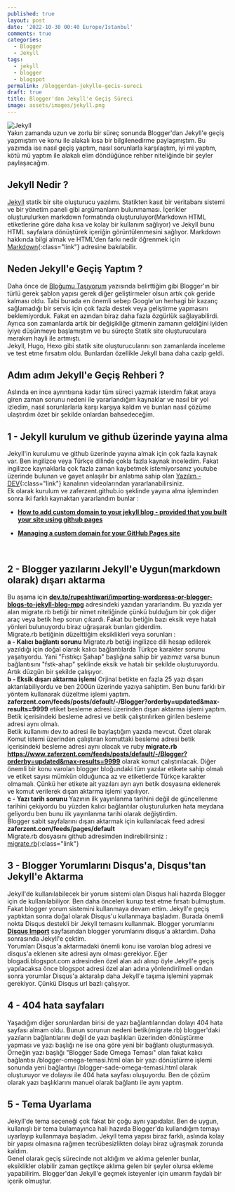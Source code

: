 ```yaml
---
published: true
layout: post
date: '2022-10-30 00:40 Europe/Istanbul'
comments: true
categories:
  - Blogger
  - Jekyll
tags:
  - jekyll
  - blogger
  - blogspot
permalink: /bloggerdan-jekylle-gecis-sureci
draft: true
title: Blogger'dan Jekyll'e Geçiş Süreci
image: assets/images/jekyll.png
---
```

![Jekyll]({{site.baseurl}}/assets/images/jekyll.png) <br />Yakın zamanda uzun ve zorlu bir süreç sonunda Blogger'dan Jekyll'e geçiş yapmıştım ve konu ile alakalı kısa bir bilgilenedirme paylaşmıştım. Bu yazımda ise nasıl geçiş yaptım, nasıl sorunlarla karşılaştım, iyi mi yaptım, kötü mü yaptım ile alakalı elim döndüğünce rehber niteliğinde bir şeyler paylaşacağım.
<br />

Jekyll Nedir ?
------
[Jekyll](https://jekyllrb.com) statik bir site oluşturucu yazılımı. Statikten kasıt bir veritabanı sistemi ve bir yönetim paneli gibi argümanların bulunmaması. İçerikler oluşturulurken markdown formatında oluşturuluyor(Markdown HTML etiketlerine göre daha kısa ve kolay bir kullanım sağlıyor) ve Jekyll bunu HTML sayfalara dönüştürek içeriğin görüntülenmesini sağlıyor. Markdown hakkında bilgi almak ve HTML'den farkı nedir öğrenmek için [Markdown](https://tr.wikipedia.org/wiki/Markdown){:class="link"} adresine bakılabilir.
<br />

Neden Jekyll'e Geçiş Yaptım ?
------
Daha önce de [Bloğumu Taşıyorum](/2022/08/blogumu-tasiyorum.html) yazısında belirttiğim gibi Blogger'ın bir türlü gerek şablon yapısı gerek diğer geliştirmeler olsun artık çok geride kalması oldu. Tabi burada en önemli sebep Google'un herhagi bir kazanç sağlamadığı bir servis için çok fazla destek veya geliştirme yapmasını beklemiyorduk. Fakat en azından biraz daha fazla özgürlük sağlayabilirdi.
<br />Ayrıca son zamanlarda artık bir değişikliğe gitmenin zamanın geldiğini iyiden iyiye düşünmeye başlamıştım ve bu süreçte Statik site oluşturuculara merakım hayli ile artmıştı. 
<br />Jekyll, Hugo, Hexo gibi statik site oluşturucularını son zamanlarda inceleme ve test etme fırsatım oldu. Bunlardan özellikle Jekyll bana daha cazip geldi.
<br />

Adım adım Jekyll'e Geçiş Rehberi ?
------
Aslında en ince ayrıntısına kadar tüm süreci yazmak isterdim fakat araya giren zaman sorunu nedeni ile yararlandığım kaynaklar ve nasıl bir yol izledim, nasıl sorunlarlarla karşı karşıya kaldım ve bunları nasıl çözüme ulaştırdım özet bir şekilde onlardan bahsedeceğim.
<br />

1 - Jekyll kurulum ve github üzerinde yayına alma
------
Jekyll'in kurulumu ve github üzerinde yayına almak için çok fazla kaynak var. Ben ingilizce veya Türkçe dilinde çokla fazla kaynak inceledim. Fakat ingilizce kaynaklarla çok fazla zaman kaybetmek istemiyorsanız youtube üzerinde bulunan ve gayet anlaşılır bir anlatıma sahip olan [Yazılım - DEV](https://www.youtube.com/channel/UCinNBqUVs98p-t-fzJ870HA/videos){:class="link"} kanalının videolarından yararlanabilirsiniz.
<br />Ek olarak kurulum ve zaferzent.github.io şeklinde yayına alma işleminden sonra iki farklı kaynaktan yararlandım bunlar :

- **[How to add custom domain to your jekyll blog - provided that you built your site using github pages
](https://medium.com/@xiang_zhou/how-to-add-custom-domain-to-your-jekyll-blog-provided-that-you-built-your-site-using-github-6e1c8bf20afe)**

- **[Managing a custom domain for your GitHub Pages site](
https://docs.github.com/en/pages/configuring-a-custom-domain-for-your-github-pages-site/managing-a-custom-domain-for-your-github-pages-site)**
<br />

2 - Blogger yazılarını Jekyll'e Uygun(markdown olarak) dışarı aktarma
------
Bu aşama için **[dev.to/rupeshtiwari/importing-wordpress-or-blogger-blogs-to-jekyll-blog-mpg](https://dev.to/rupeshtiwari/importing-wordpress-or-blogger-blogs-to-jekyll-blog-mpg)** adresindeki yazıdan yararlandım. Bu yazıda yer alan migrate.rb betiği bir nimet niteliğinde çünkü bulduğum bir çok diğer araç veya betik hep sorun çıkardı. Fakat bu betiğin bazı eksik veye hatalı yönleri bulunuyordu biraz uğraşarak bunları giderdim.<br />
Migrate.rb betiğinin düzelttiğim eksiklikleri veya sorunları : 
<br />**a - Kalıcı bağlantı sorunu**
Migrate.rb betiği ingilizce dili hesap edilerek yazıldığı için doğal olarak kalıcı bağlantılarda Türkçe karakter sorunu yaşatıyordu. Yani "Fıstıkçı Şahap" başlığına sahip bir yazımız varsa bunun bağlantısını "fstk-ahap" şeklinde eksik ve hatalı bir şekilde oluşturuyordu. Artık düzgün bir şekilde çalışıyor.
<br />**b - Eksik dışarı aktarma işlemi**
Orjinal betikte en fazla 25 yazı dışarı aktarılabiliyordu ve ben 200ün üzerinde yazıya sahiptim. Ben bunu farklı bir yöntem kullanarak düzeltme işlemi yaptım. **zaferzent.com/feeds/posts/default/-/Blogger?orderby=updated&max-results=9999** etiket besleme adresi üzerinden dışarı aktarma işlemi yaptım. Betik içerisindeki besleme adresi ve betik çalıştırılırken girilen besleme adresi aynı olmalı.
<br />Betik kullanımı dev.to adresi ile baylaştığım yazıda mevcut. Özet olarak Komut istemi üzerinden çalıştıran komuttaki besleme adresi betik içerisindeki besleme adresi aynı olacak ve ruby **migrate.rb https://www.zaferzent.com/feeds/posts/default/-/Blogger?orderby=updated&max-results=9999** olarak komut çalıştırılacak. Diğer önemli bir konu varolan blogger bloğundaki tüm yazılar etikete sahip olmalı ve etiket sayısı mümkün olduğunca az ve etiketlerde Türkçe karakter olmamalı. Çünkü her etikete ait yazıları ayrı ayrı betik dosyasına eklenerek ve komut verilerek dışarı aktarma işlemi yapılıyor.
<br />**c - Yazı tarih sorunu**
Yazının ilk yayınlanma tarihini değil de güncellenme tarihini çekiyordu bu yüzden kalıcı bağlantılar oluşturulurken hata meydana geliyordu ben bunu ilk yayınlanma tarihi olarak değiştirdim.
<br />Blogger sabit sayfalarını dışarı aktarmak için kullanılacak feed adresi **zaferzent.com/feeds/pages/default**<br />
Migrate.rb dosyasını github adresimden indirebilirsiniz : [migrate.rb](https://github.com/zaferzent/migrate.rb){:class="link"}
<br />

3 - Blogger Yorumlarını Disqus'a, Disqus'tan Jekyll'e Aktarma
------
Jekyll'de kullanılabilecek bir yorum sistemi olan Disqus hali hazırda Blogger için de kullanılabiliyor. Ben daha önceleri kurup test etme fırsatı bulmuştum. Fakat blogger yorum sistemini kullanmaya devam ettim. Jekyll'e geçiş yaptıktan sonra doğal olarak Disqus'u kullanmaya başladım. Burada önemli nokta Disqus destekli bir Jekyll temasını kullanmak. Blogger yorumlarını **[Disqus Import](https://disqus.com/admin/discussions/import/platform/blogger/)** sayfasından blogger yorumlarını disqus'a aktardım. Daha sonrasında Jekyll'e çektim. 
<br />Yorumları Disqus'a aktarmadaki önemli konu ise varolan blog adresi ve disqus'a eklenen site adresi aynı olması gerekiyor. Eğer blogadi.blogspot.com adresinden özel alan adı alınıp öyle Jekyll'e geçiş yapılacaksa önce blogspot adresi özel alan adına yönlendirilmeli ondan sonra yorumlar Disqus'a aktaralıp daha  Jekyll'e taşıma işlemini yapmak gerekiyor. Çünkü Disqus url bazlı çalışıyor.
<br />

4 - 404 hata sayfaları
------
Yaşadığım diğer sorunlardan birisi de yazı bağlantılarından dolayı 404 hata sayfası almam oldu. Bunun sorunun nedeni betik(migrate.rb) blogger'daki yazıların bağlantılarını değil de yazı başlıkları üzerinden dönüştürme yapması ve yazı başlığı ne ise ona göre yeni bir bağlantı oluşturmasıydı. Örneğin yazı başlığı "Blogger Sade Omega Teması" olan fakat kalıcı bağlantısı /blogger-omega-temasi.html olan bir yazı dönüştürme işlemi sonunda yeni bağlantıyı /blogger-sade-omega-temasi.html olarak oluşturuyor ve dolayısı ile 404 hata sayfası oluşuyordu. Ben de çözüm olarak yazı başlıklarını manuel olarak bağlantı ile aynı yaptım.
<br />

5 - Tema Uyarlama
------
Jekyll'de tema seçeneği çok fakat bir çoğu aynı yapıdalar. Ben de uygun, kullanışlı bir tema bulamayınca hali hazırda Blogger'da kullandığım temayı uyarlayıp kullanmaya başladım. Jekyll tema yapısı biraz farklı, aslında kolay bir yapısı olmasına rağmen tecrübesizlikten dolayı biraz uğraşmak zorunda kaldım.
<br />Genel olarak geçiş sürecinde not aldığım ve aklıma gelenler bunlar, eksiklikler olabilir zaman geçtikçe aklıma gelen bir şeyler olursa ekleme yapabilirim. Blogger'dan Jekyll'e geçmek isteyenler için umarım faydalı bir içerik olmuştur.
